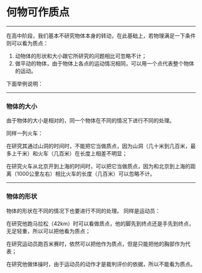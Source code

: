 # 何物可作质点
---- 

在高中阶段，我们基本不研究物体本身的转动，在此基础上，若物理满足一下条件则可以看为质点：

1. 动物体的形状和大小跟它所研究的问题相比可忽略不计；
2. 做平动的物体，由于物体上各点的运动情况相同，可以用一个点代表整个物体的运动。

下面举例说明：

---- 

### 物体的大小

由于物体的大小是相对的，同一个物体在不同的情况下进行不同的处理。

同样一列火车：

在研究其通过山洞的时间时，不能把它当做质点，因为山洞（几十米到几百米，最多上千米）和火车（几百米）在长度上相差不明显；

在研究火车从北京开到上海的时间时，可以把它当做质点，因为和北京到上海的距离（1000公里左右）相比火车的长度（几百米）可以忽略不计。

---- 

### 物体的形状
物体的形状在不同的情况下也要进行不同的处理。
同样是运动员：

在研究他跑马拉松（42km）时可以看做质点，他的脚先到终点还是手先到终点，无足轻重，所以可以把他看为质点；

在研究运动员跑百米赛时，依然可以把他作为质点，但是只能把他的胸部作为代表；

在研究他做体操时，由于运动员的动作才是裁判评价的依据，所以不能看为质点。